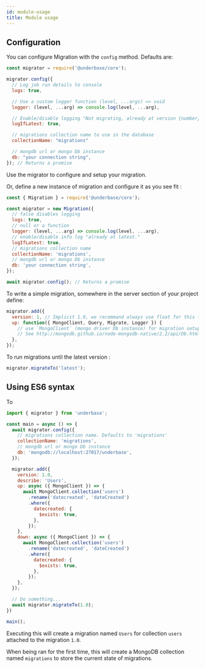 ```yaml
---
id: module-usage
title: Module usage
---
```


## Configuration

You can configure Migration with the `config` method. Defaults are:

```javascript
const migrator = require('@underbase/core');

migrator.config({
  // Log job run details to console
  logs: true,

  // Use a custom logger function (level, ...args) => void
  logger: (level, ...arg) => console.log(level, ...arg),

  // Enable/disable logging "Not migrating, already at version {number}"
  logIfLatest: true,

  // migrations collection name to use in the database
  collectionName: "migrations"

  // mongdb url or mongo Db instance
  db: "your connection string",
}); // Returns a promise
```

Use the migrator to configure and setup your migration.

Or, define a new instance of migration and configure it as you see fit :

```javascript
const { Migration } = require('@underbase/core');

const migrator = new Migration({
  // false disables logging
  logs: true,
  // null or a function
  logger: (level, ...arg) => console.log(level, ...arg),
  // enable/disable info log "already at latest."
  logIfLatest: true,
  // migrations collection name
  collectionName: 'migrations',
  // mongdb url or mongo Db instance
  db: 'your connection string',
});

await migrator.config(); // Returns a promise
```

To write a simple migration, somewhere in the server section of your project define:

```javascript
migrator.add({
  version: 1, // Implicit 1.0, we recommand always use float for this field
  up: function({ MongoClient, Query, Migrate, Logger }) {
    // use `MongoClient` (mongo driver Db instance) for migration setup to version 1
    // See http://mongodb.github.io/node-mongodb-native/2.2/api/Db.html for db api
  },
});
```

To run migrations until the latest version :

```javascript
migrator.migrateTo('latest');
```

## Using ES6 syntax

To

```js
import { migrator } from 'underbase';

const main = async () => {
  await migrator.config({
    // migrations collection name. Defaults to 'migrations'
    collectionName: 'migrations',
    // mongdb url or mongo Db instance
    db: 'mongodb://localhost:27017/underbase',
  });

  migrator.add({
    version: 1.0,
    describe: 'Users',
    up: async ({ MongoClient }) => {
      await MongoClient.collection('users')
        .rename('datecreated', 'dateCreated')
        .where({
          datecreated: {
            $exists: true,
          },
        });
    },
    down: async ({ MongoClient }) => {
      await MongoClient.collection('users')
        .rename('datecreated', 'dateCreated')
        .where({
          datecreated: {
            $exists: true,
          },
        });
    },
  });

  // Do something...
  await migrator.migrateTo(1.0);
})

main();
```

Executing this will create a migration named `Users` for collection `users` attached to the migration `1.0`.

When being ran for the first time, this will create a MongoDB collection named `migrations` to store the current state of migrations.
